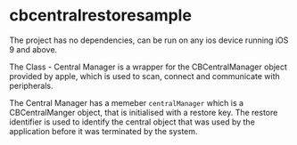 # cbcentralrestoresample

The project has no dependencies, can be run on any ios device running iOS 9 and above.

The Class - Central Manager is a wrapper for the CBCentralManager object provided by apple, which is used to scan, connect and communicate with peripherals.

The Central Manager has a memeber `centralManager` which is a CBCentralManger object, that is initialised with a restore key.
The restore identifier is used to identify the central object that was used by the application before it was terminated by the system.

